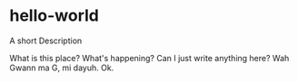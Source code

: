 # hello-world
A short Description

What is this place? What's happening? Can I just write anything here? Wah Gwann ma G, mi dayuh. 
Ok.

